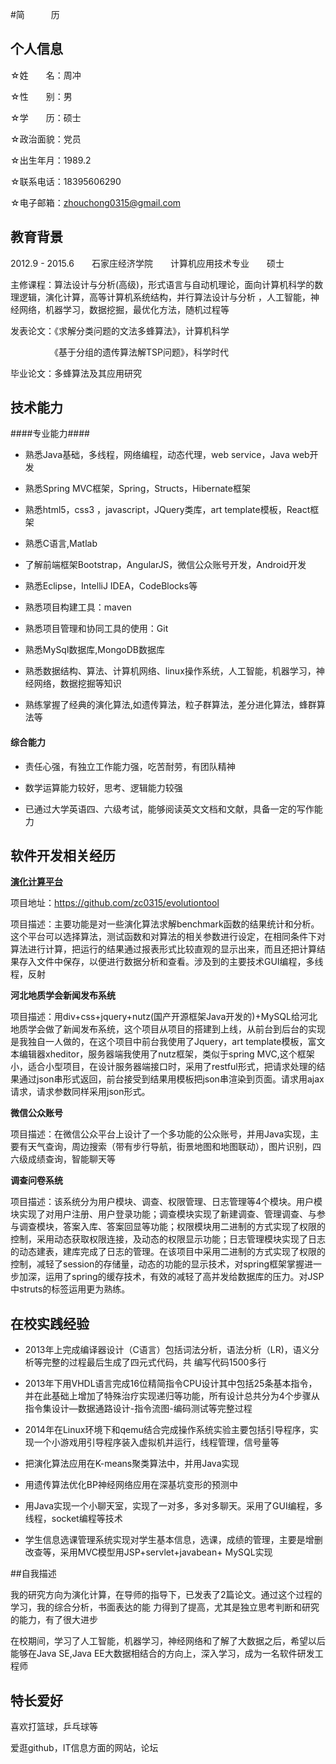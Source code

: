 
#简　　　历

## 个人信息

☆姓　　名：周冲

☆性　　别：男
                   
☆学　　历：硕士

☆政治面貌：党员

☆出生年月：1989.2

☆联系电话：18395606290

☆电子邮箱：zhouchong0315@gmail.com



## 教育背景	
	
2012.9 - 2015.6　　石家庄经济学院　　计算机应用技术专业　　硕士	
	
主修课程：算法设计与分析(高级)，形式语言与自动机理论，面向计算机科学的数理逻辑，演化计算，高等计算机系统结构，并行算法设计与分析
	，人工智能，神经网络，机器学习，数据挖掘，最优化方法，随机过程等

发表论文：《求解分类问题的文法多蜂算法》，计算机科学

　　　　　《基于分组的遗传算法解TSP问题》，科学时代

毕业论文：多蜂算法及其应用研究

## 技术能力

####专业能力####

* 熟悉Java基础，多线程，网络编程，动态代理，web service，Java web开发

* 熟悉Spring MVC框架，Spring，Structs，Hibernate框架

* 熟悉html5，css3 ，javascript，JQuery类库，art template模板，React框架

* 熟悉C语言,Matlab

* 了解前端框架Bootstrap，AngularJS，微信公众账号开发，Android开发

*  熟悉Eclipse，IntelliJ IDEA，CodeBlocks等

* 熟悉项目构建工具：maven

* 熟悉项目管理和协同工具的使用：Git

* 熟悉MySql数据库,MongoDB数据库

* 熟悉数据结构、算法、计算机网络、linux操作系统，人工智能，机器学习，神经网络，数据挖掘等知识
	
* 熟练掌握了经典的演化算法,如遗传算法，粒子群算法，差分进化算法，蜂群算法等

#### 综合能力 ####

* 责任心强，有独立工作能力强，吃苦耐劳，有团队精神

* 数学运算能力较好，思考、逻辑能力较强

* 已通过大学英语四、六级考试，能够阅读英文文档和文献，具备一定的写作能力


## 软件开发相关经历	

**[演化计算平台](https://github.com/zc0315/evolutiontool)**

项目地址：https://github.com/zc0315/evolutiontool

项目描述：主要功能是对一些演化算法求解benchmark函数的结果统计和分析。这个平台可以选择算法，测试函数和对算法的相关参数进行设定，在相同条件下对算法进行计算，把运行的结果通过报表形式比较直观的显示出来，而且还把计算结果存入文件中保存，以便进行数据分析和查看。涉及到的主要技术GUI编程，多线程，反射


**河北地质学会新闻发布系统**

项目描述：用div+css+jquery+nutz(国产开源框架Java开发的)+MySQL给河北地质学会做了新闻发布系统，这个项目从项目的搭建到上线，从前台到后台的实现是我独自一人做的，在这个项目中前台我使用了Jquery，art template模板，富文本编辑器xheditor，服务器端我使用了nutz框架，类似于spring MVC,这个框架小，适合小型项目，在设计服务器端接口时，采用了restful形式，把请求处理的结果通过json串形式返回，前台接受到结果用模板把json串渲染到页面。请求用ajax请求，请求参数同样采用json形式。
	
**微信公众账号**

项目描述：在微信公众平台上设计了一个多功能的公众账号，并用Java实现，主要有天气查询，周边搜索（带有步行导航，街景地图和地图联动），图片识别，四六级成绩查询，智能聊天等

**调查问卷系统**

项目描述：该系统分为用户模块、调查、权限管理、日志管理等4个模块。用户模块实现了对用户注册、用户登录功能；调查模块实现了新建调查、管理调查、与参与调查模块，答案入库、答案回显等功能；权限模块用二进制的方式实现了权限的控制，采用动态获取权限连接，及动态的权限显示功能；日志管理模块实现了日志的动态建表，建库完成了日志的管理。在该项目中采用二进制的方式实现了权限的控制，减轻了session的存储量，动态的功能的显示技术，对spring框架掌握进一步加深，运用了spring的缓存技术，有效的减轻了高并发给数据库的压力。对JSP中struts的标签运用更为熟练。


## 在校实践经验
* 2013年上完成编译器设计（C语言）包括词法分析，语法分析（LR)，语义分析等完整的过程最后生成了四元式代码，共    编写代码1500多行

* 2013年下用VHDL语言完成16位精简指令CPU设计其中包括25条基本指令，并在此基础上增加了特殊治疗实现递归等功能，所有设计总共分为4个步骤从指令集设计—数据通路设计-指令流图-编码测试等完整过程
		 
* 2014年在Linux环境下和qemu结合完成操作系统实验主要包括引导程序，实现一个小游戏用引导程序装入虚拟机并运行，线程管理，信号量等
		
* 把演化算法应用在K-means聚类算法中，并用Java实现

* 用遗传算法优化BP神经网络应用在深基坑变形的预测中

* 用Java实现一个小聊天室，实现了一对多，多对多聊天。采用了GUI编程，多线程，socket编程等技术
		
* 学生信息选课管理系统实现对学生基本信息，选课，成绩的管理，主要是增删改查等，采用MVC模型用JSP+servlet+javabean+
MySQL实现

##自我描述

我的研究方向为演化计算，在导师的指导下，已发表了2篇论文。通过这个过程的学习，我的综合分析，书面表达的能
力得到了提高，尤其是独立思考判断和研究的能力，有了很大进步

在校期间，学习了人工智能，机器学习，神经网络和了解了大数据之后，希望以后能够在Java SE,Java EE大数据相结合的方向上，深入学习，成为一名软件研发工程师
	
## 特长爱好	
	
喜欢打篮球，乒乓球等

爱逛github，IT信息方面的网站，论坛	